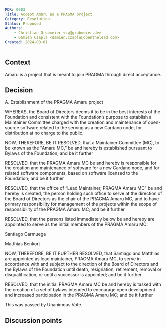 ```yaml
---
PDR: 0003
Title: Accept Amaru as a PRAGMA project
Category: Resolution
Status: Proposed 
Authors:
    - Christian Grobmeier <cg@grobmeier.de>
    - Damien Czapla <damien.czapla@openthelead.com>
Created: 2024-08-01
---
```


## Context

Amaru is a project that is meant to join PRAGMA through direct acceptance.

## Decision

A. Establishment of the PRAGMA Amaru project

WHEREAS, the Board of Directors deems it to be in the best interests of the Foundation 
and consistent with the Foundation’s purpose to establish a Maintainer Committee 
charged with the creation and maintenance of open-source software related to 
the serving as a new Cardano node, for distribution at no charge to the public.

NOW, THEREFORE, BE IT RESOLVED, that a Maintainer Committee (MC), 
to be known as the "Amaru MC,” be and hereby is established pursuant to Bylaws 
of the Foundation; and be it further

RESOLVED, that the PRAGMA Amaru MC be and hereby is responsible for the creation 
and maintenance of software for a new Cardano node, and for related software components, 
based on software licensed to the Foundation; and be it further

RESOLVED, that the office of “Lead Maintainer, PRAGMA Amaru MC” be and hereby is created, 
the person holding such office to serve at the direction of the Board of Directors 
as the chair of the PRAGMA Amaru MC, and to have primary responsibility for
management of the projects within the scope of responsibility of the PRAGMA Amaru MC; 
and be it further

RESOLVED, that the persons listed immediately below be and hereby are appointed to serve as the initial members of the PRAGMA Amaru MC:

Santiago Carmuega

Matthias Benkort

NOW, THEREFORE, BE IT FURTHER RESOLVED, that Santiago and Matthias are appointed 
as lead maintainer, PRAGMA Amaru MC, to serve in accordance with and subject 
to the direction of the Board of Directors and the Bylaws of the Foundation 
until death, resignation, retirement, removal or disqualification, or until a 
successor is appointed; and be it further

RESOLVED, that the initial PRAGMA Amaru MC be and hereby is tasked with the 
creation of a set of bylaws intended to encourage open development and 
increased participation in the PRAGMA Amaru MC; and be it further

This was passed by Unanimous Vote.

## Discussion points
<!-- Summarizes, a posteriori, the major discussion points that gravitates around the decision -->

[Archive]: https://github.com/pragma-org/PDRs/tree/main/.validityreview
